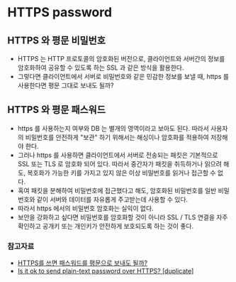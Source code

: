 # HTTPS password

## HTTPS 와 평문 비밀번호
- HTTPS 는 HTTP 프로토콜의 암호화된 버전으로, 클라이언트와 서버간의 정보를 암호화하여 공유할 수 있도록 하는 SSL 과 같은 방식을 활용한다.
- 그렇다면 클라이언트에서 서버로 비밀번호와 같은 민감한 정보를 보낼 때, https 를 사용한다면 평문 그대로 보내도 될까? 

## HTTPS 와 평문 패스워드 
- https 를 사용하는지 여부와 DB 는 별개의 영역이라고 보아도 된다. 따라서 사용자의 비밀번호를 안전하게 "보관" 하기 위해서는 해싱이나 암호화를 적용하여 저장해야 한다.
- 그러나 https 를 사용하면 클라이언트에서 서버로 전송되는 패킷은 기본적으로 SSL 또는 TLS 로 암호화 되어 있다. 따라서 중간자가 패킷을 취득하거나 읽으려 해도, 복호화가 가능한 키를 가지고 있지 않은 이상 비밀번호를 읽거나 접근할 수 없다. 
- 혹여 패킷을 분해하여 비밀번호에 접근했다고 해도, 암호화된 비밀번호를 일반 비밀번호와 같이 서버와 데이터를 자유롭게 주고받는데 사용할 수 있다. 
- 따라서 https 에서의 비밀번호 암호화는 실익이 없다.
- 보안을 강화하고 싶다면 비밀번호를 암호화할 것이 아니라 SSL / TLS 연결을 자주 확인하고 공개키 또는 개인키가 안전하게 보호되도록 하는 것이 좋다. 

### 참고자료
- [HTTPS를 쓰면 패스워드를 평문으로 보내도 될까?](https://yoonhogo.github.io/blog/2020-09-08/HTTPS-plain-text-safety/)
- [Is it ok to send plain-text password over HTTPS? [duplicate]](https://security.stackexchange.com/questions/110415/is-it-ok-to-send-plain-text-password-over-https)